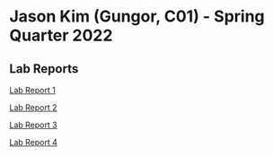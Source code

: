 # Jason Kim (Gungor, C01) - Spring Quarter 2022
## Lab Reports
[Lab Report 1](https://jsn3.github.io/cse15l-lab-reports/lab-report-1-week-2.html)

[Lab Report 2](https://jsn3.github.io/cse15l-lab-reports/lab-report-2-week-4.html)

[Lab Report 3](https://jsn3.github.io/cse15l-lab-reports/lab-report-3-week-6.html)

[Lab Report 4]()
